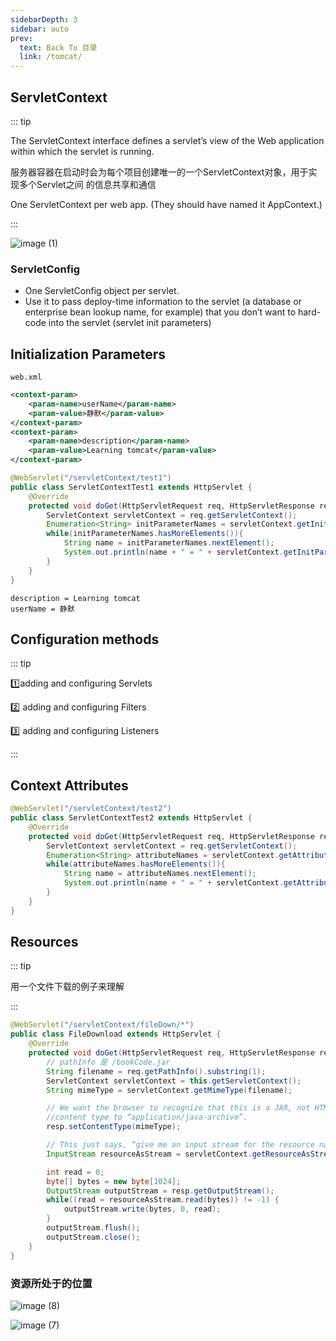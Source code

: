 ```yaml
---
sidebarDepth: 3
sidebar: auto
prev:
  text: Back To 目录
  link: /tomcat/
---
```




## ServletContext

::: tip

The ServletContext interface defines a servlet’s view of the Web application within which the servlet is running.

服务器容器在启动时会为每个项目创建唯一的一个ServletContext对象，用于实现多个Servlet之间 的信息共享和通信

One ServletContext per web app. (They should have named it AppContext.)

:::

![image (1)](https://gitee.com/q10viking/PictureRepos/raw/master/images//202112060918834.jpg)

### ServletConfig

- One ServletConfig object per servlet.
- Use it to pass deploy-time information to the servlet (a database or enterprise bean lookup name, for example) that you don’t want to hard-code into the servlet (servlet init parameters)



## Initialization Parameters

`web.xml`

```xml
<context-param>
    <param-name>userName</param-name>
    <param-value>静默</param-value>
</context-param>
<context-param>
    <param-name>description</param-name>
    <param-value>Learning tomcat</param-value>
</context-param>
```

```java
@WebServlet("/servletContext/test1")
public class ServletContextTest1 extends HttpServlet {
    @Override
    protected void doGet(HttpServletRequest req, HttpServletResponse resp) throws ServletException, IOException {
        ServletContext servletContext = req.getServletContext();
        Enumeration<String> initParameterNames = servletContext.getInitParameterNames();
        while(initParameterNames.hasMoreElements()){
            String name = initParameterNames.nextElement();
            System.out.println(name + " = " + servletContext.getInitParameter(name));
        }
    }
}
```

```
description = Learning tomcat
userName = 静默
```



## Configuration methods

::: tip

:one:adding and configuring Servlets

:two: adding and configuring Filters

:three: adding and configuring Listeners

:::



## Context Attributes

```java
@WebServlet("/servletContext/test2")
public class ServletContextTest2 extends HttpServlet {
    @Override
    protected void doGet(HttpServletRequest req, HttpServletResponse resp) throws ServletException, IOException {
        ServletContext servletContext = req.getServletContext();
        Enumeration<String> attributeNames = servletContext.getAttributeNames();
        while(attributeNames.hasMoreElements()){
            String name = attributeNames.nextElement();
            System.out.println(name + " = " + servletContext.getAttribute(name));
        }
    }
}
```



## Resources

::: tip

用一个文件下载的例子来理解

:::

```java {1,6,12,15}
@WebServlet("/servletContext/fileDown/*")
public class FileDownload extends HttpServlet {
    @Override
    protected void doGet(HttpServletRequest req, HttpServletResponse resp) throws ServletException, IOException {
        // pathInfo 是 /bookCode.jar
        String filename = req.getPathInfo().substring(1);
        ServletContext servletContext = this.getServletContext();
        String mimeType = servletContext.getMimeType(filename);

        // We want the browser to recognize that this is a JAR, not HTML, so we set the
        //content type to “application/java-archive”.
        resp.setContentType(mimeType);

        // This just says, “give me an input stream for the resource named tomcat-i18n-zh-CN.jar”.
        InputStream resourceAsStream = servletContext.getResourceAsStream("/"+filename);

        int read = 0;
        byte[] bytes = new byte[1024];
        OutputStream outputStream = resp.getOutputStream();
        while((read = resourceAsStream.read(bytes)) != -1) {
            outputStream.write(bytes, 0, read);
        }
        outputStream.flush();
        outputStream.close();
    }
}
```



### 资源所处于的位置

![image (8)](https://gitee.com/q10viking/PictureRepos/raw/master/images//202112061151532.jpg)

![image (7)](https://gitee.com/q10viking/PictureRepos/raw/master/images//202112061115307.jpg)

